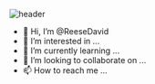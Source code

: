 ![header](https://capsule-render.vercel.app/api?text=Let's%20Build!🛠️&animation=fadeIn&type=waving&color=gradient&height=200&textBg=true&fontSize=60%fontAlignY=55)

- 👋 Hi, I’m @ReeseDavid
- 👀 I’m interested in ...
- 🌱 I’m currently learning ...
- 💞️ I’m looking to collaborate on ...
- 📫 How to reach me ...


<!---
ReeseDavid/ReeseDavid is a ✨ special ✨ repository because its `README.md` (this file) appears on your GitHub profile.
You can click the Preview link to take a look at your changes.
--->
